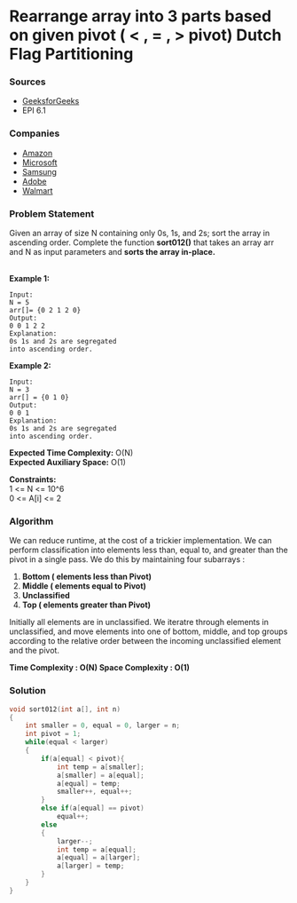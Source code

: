# Rearrange array into 3 parts based on given pivot ( < , = , > pivot) Dutch Flag Partitioning

### Sources

* [GeeksforGeeks](https://practice.geeksforgeeks.org/problems/sort-an-array-of-0s-1s-and-2s4231/1#)
* EPI 6.1

### Companies

* [Amazon](../../company-based-lists/amazon.md)
* [Microsoft](../../company-based-lists/microsoft.md)
* [Samsung](../../company-based-lists/samsung.md)
* [Adobe](../../company-based-lists/adobe.md)
* [Walmart](../../company-based-lists/walmart.md)

### Problem Statement

Given an array of size N containing only 0s, 1s, and 2s; sort the array in ascending order. Complete the function **sort012()** that takes an array arr and N as input parameters and **sorts the array in-place.**

\
 **Example 1:**

```
Input: 
N = 5
arr[]= {0 2 1 2 0}
Output:
0 0 1 2 2
Explanation:
0s 1s and 2s are segregated 
into ascending order.
```

**Example 2:**

```
Input: 
N = 3
arr[] = {0 1 0}
Output:
0 0 1
Explanation:
0s 1s and 2s are segregated 
into ascending order.
```

**Expected Time Complexity:** O(N)\
**Expected Auxiliary Space:** O(1)

**Constraints:**\
 1 <= N <= 10^6\
 0 <= A\[i] <= 2

### Algorithm

We can reduce runtime, at the cost of a trickier implementation. We can perform classification into elements less than, equal to, and greater than the pivot in a single pass. We do this by maintaining four subarrays : 

1. **Bottom ( elements less than Pivot)**
2. **Middle ( elements equal to Pivot)**
3. **Unclassified**
4. **Top ( elements greater than Pivot)**

Initially all elements are in unclassified. We iteratre through elements in unclassified, and move elements into one of bottom, middle, and top groups according to the relative order between the incoming unclassified element and the pivot.

**Time Complexity : O(N)   Space Complexity : O(1)**

### Solution

```cpp
void sort012(int a[], int n)
{
    int smaller = 0, equal = 0, larger = n;
    int pivot = 1;
    while(equal < larger)
    {
        if(a[equal] < pivot){
            int temp = a[smaller];
            a[smaller] = a[equal];
            a[equal] = temp;
            smaller++, equal++;
        }
        else if(a[equal] == pivot)
            equal++;
        else
        {
            larger--;
            int temp = a[equal];
            a[equal] = a[larger];
            a[larger] = temp;
        }
    }
}
```
